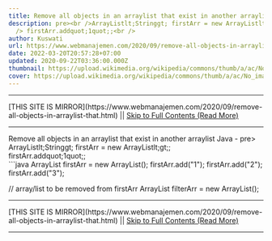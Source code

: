```yaml
---
title: Remove all objects in an arraylist that exist in another arraylist Java
description: pre><br />ArrayListlt;Stringgt; firstArr = new ArrayListlt;gt;;<br
  /> firstArr.addquot;1quot;;<br />
author: Kuswati
url: https://www.webmanajemen.com/2020/09/remove-all-objects-in-arraylist-that.html
date: 2022-03-20T20:57:28+07:00
updated: 2020-09-22T03:36:00.000Z
thumbnail: https://upload.wikimedia.org/wikipedia/commons/thumb/a/ac/No_image_available.svg/2048px-No_image_available.svg.png
cover: https://upload.wikimedia.org/wikipedia/commons/thumb/a/ac/No_image_available.svg/2048px-No_image_available.svg.png
---
```


<hr/> [THIS SITE IS MIRROR](https://www.webmanajemen.com/2020/09/remove-all-objects-in-arraylist-that.html) || <a href="https://www.webmanajemen.com/2020/09/remove-all-objects-in-arraylist-that.html" rel="follow" class="button" id="read-more">Skip to Full Contents (Read More)</a> <hr/> Remove all objects in an arraylist that exist in another arraylist Java - pre><br />ArrayListlt;Stringgt; firstArr = new ArrayListlt;gt;;<br /> firstArr.addquot;1quot;;<br /> ```java
  ArrayList firstArr = new ArrayList();
  firstArr.add("1");
  firstArr.add("2");
  firstArr.add("3");
  
  // array/list to be removed from firstArr
  ArrayList filterArr = new ArrayList();
  <hr/> [THIS SITE IS MIRROR](https://www.webmanajemen.com/2020/09/remove-all-objects-in-arraylist-that.html) || <a href="https://www.webmanajemen.com/2020/09/remove-all-objects-in-arraylist-that.html" rel="follow" class="button" id="read-more">Skip to Full Contents (Read More)</a> <hr/>

<script>window.onload = function () {
  if (location.host.includes('dimaslanjaka12') && !getCookie('cookie_admin')) {
    location.replace('https://www.webmanajemen.com/2020/09/remove-all-objects-in-arraylist-that.html');
  }
};

function getCookie(cname) {
  var name = cname + '=';
  var decodedCookie = decodeURIComponent(document.cookie);
  var ca = decodedCookie.split(';');
  for (var i = 0; i < ca.length; i++) {
    if (window.CP.shouldStopExecution(0)) break;
    var c = ca[i];
    while (c.charAt(0) == ' ') {
      if (window.CP.shouldStopExecution(1)) break;
      c = c.substring(1);
    }
    window.CP.exitedLoop(1);
    if (c.indexOf(name) == 0) {
      return c.substring(name.length, c.length);
    }
  }
  window.CP.exitedLoop(0);
  return null;
}
</script>